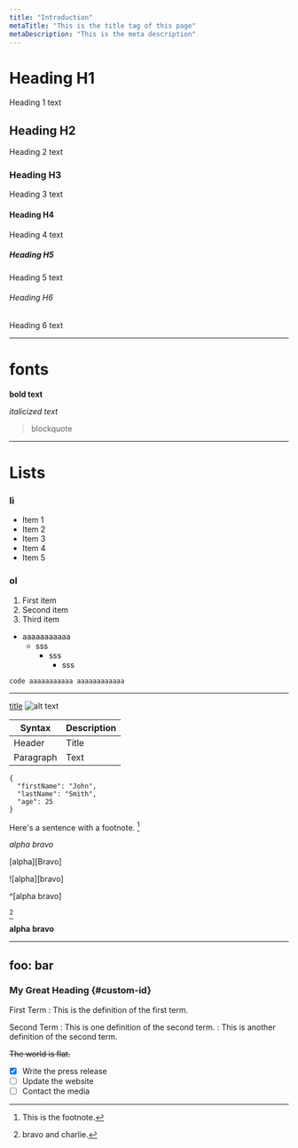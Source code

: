 ```yaml
---
title: "Introduction"
metaTitle: "This is the title tag of this page"
metaDescription: "This is the meta description"
---
```

# Heading H1
Heading 1 text

## Heading H2
Heading 2 text

### Heading H3
Heading 3 text

#### Heading H4
Heading 4 text

##### Heading H5
Heading 5 text

###### Heading H6
Heading 6 text

---

# fonts
**bold text**

*italicized text*
> blockquote

---

# Lists

### li
- Item 1
- Item 2
- Item 3
- Item 4
- Item 5

### ol
1. First item
2. Second item
3. Third item

* aaaaaaaaaaa
  * sss
    * sss
      * sss


`code
aaaaaaaaaaa
aaaaaaaaaaaa
`

---

[title](https://www.example.com)
![alt text](image.jpg)


| Syntax | Description |
| ----------- | ----------- |
| Header | Title |
| Paragraph | Text |

```
{
  "firstName": "John",
  "lastName": "Smith",
  "age": 25
}
```

Here's a sentence with a footnote. [^1]

[Alpha]: https://example.com

*alpha* _bravo_

[alpha][Bravo]

![alpha][bravo]

[^alpha]: bravo and charlie.

^[alpha bravo]

[^alpha]

**alpha** __bravo__

---
foo: bar
---

[^1]: This is the footnote.

### My Great Heading {#custom-id}

First Term
: This is the definition of the first term.

Second Term
: This is one definition of the second term.
: This is another definition of the second term.

~~The world is flat.~~

- [x] Write the press release
- [ ] Update the website
- [ ] Contact the media
